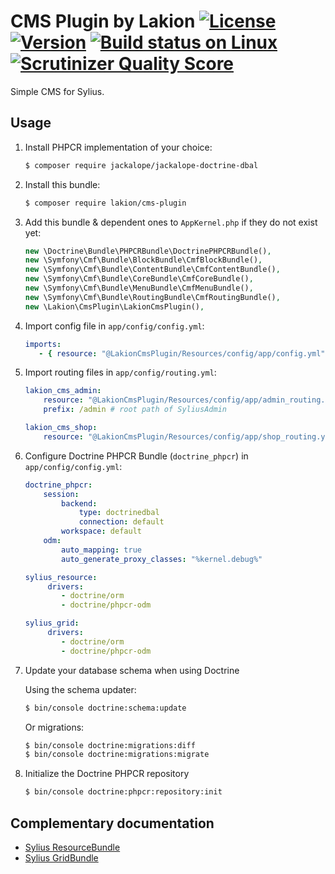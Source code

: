 # CMS Plugin by Lakion [![License](https://img.shields.io/packagist/l/lakion/cms-plugin.svg)](https://packagist.org/packages/lakion/cms-plugin) [![Version](https://img.shields.io/packagist/v/lakion/cms-plugin.svg)](https://packagist.org/packages/lakion/cms-plugin) [![Build status on Linux](https://img.shields.io/travis/Lakion/CmsPlugin/master.svg)](http://travis-ci.org/Lakion/CmsPlugin) [![Scrutinizer Quality Score](https://img.shields.io/scrutinizer/g/Lakion/CmsPlugin.svg)](https://scrutinizer-ci.com/g/Lakion/CmsPlugin/)

Simple CMS for Sylius.

## Usage

1. Install PHPCR implementation of your choice:

    ```bash
    $ composer require jackalope/jackalope-doctrine-dbal
    ```

2. Install this bundle:

    ```bash
    $ composer require lakion/cms-plugin
    ```

3. Add this bundle & dependent ones to `AppKernel.php` if they do not exist yet:

    ```php
    new \Doctrine\Bundle\PHPCRBundle\DoctrinePHPCRBundle(),
    new \Symfony\Cmf\Bundle\BlockBundle\CmfBlockBundle(),
    new \Symfony\Cmf\Bundle\ContentBundle\CmfContentBundle(),
    new \Symfony\Cmf\Bundle\CoreBundle\CmfCoreBundle(),
    new \Symfony\Cmf\Bundle\MenuBundle\CmfMenuBundle(),
    new \Symfony\Cmf\Bundle\RoutingBundle\CmfRoutingBundle(),
    new \Lakion\CmsPlugin\LakionCmsPlugin(),
    ```

4. Import config file in `app/config/config.yml`:

    ```yaml
    imports:
       - { resource: "@LakionCmsPlugin/Resources/config/app/config.yml" }
    ```

5. Import routing files in `app/config/routing.yml`:

    ```yaml
    lakion_cms_admin:
        resource: "@LakionCmsPlugin/Resources/config/app/admin_routing.yml"
        prefix: /admin # root path of SyliusAdmin

    lakion_cms_shop:
        resource: "@LakionCmsPlugin/Resources/config/app/shop_routing.yml"
    ```

6. Configure Doctrine PHPCR Bundle (`doctrine_phpcr`) in `app/config/config.yml`:

    ```yaml
    doctrine_phpcr:
        session:
            backend:
                type: doctrinedbal
                connection: default
            workspace: default
        odm:
            auto_mapping: true
            auto_generate_proxy_classes: "%kernel.debug%"

    sylius_resource:
         drivers:
            - doctrine/orm
            - doctrine/phpcr-odm

    sylius_grid:
         drivers:
            - doctrine/orm
            - doctrine/phpcr-odm
    ```

7. Update your database schema when using Doctrine

    Using the schema updater:

    ```bash
    $ bin/console doctrine:schema:update
    ```

    Or migrations:

    ```bash
    $ bin/console doctrine:migrations:diff
    $ bin/console doctrine:migrations:migrate
    ```

8. Initialize the Doctrine PHPCR repository

    ```bash
    $ bin/console doctrine:phpcr:repository:init
    ```

## Complementary documentation

- [Sylius ResourceBundle](http://docs.sylius.org/en/latest/bundles/SyliusResourceBundle/)
- [Sylius GridBundle](http://docs.sylius.org/en/latest/bundles/SyliusGridBundle/)
